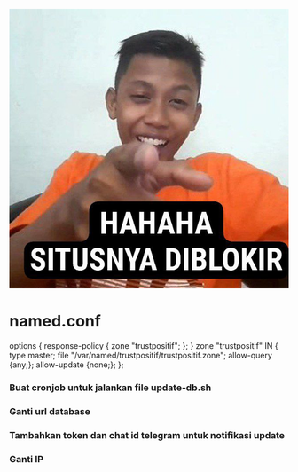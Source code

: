 ![](https://raw.githubusercontent.com/bembenk18/trustpositif/main/pict.jpg)
# named.conf
options {
     response-policy {
        zone "trustpositif";
        };
}
zone "trustpositif" IN {
        type master;
        file "/var/named/trustpositif/trustpositif.zone"; 
        allow-query {any;};
        allow-update {none;};
};



### Buat cronjob untuk jalankan file update-db.sh
### Ganti url database
### Tambahkan token dan chat id telegram untuk notifikasi update
### Ganti IP



